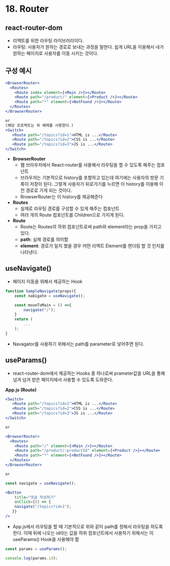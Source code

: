 # 18. Router

## react-router-dom

- 리액트를 위한 라우팅 라이브러리이다.
- 라우팅: 사용자가 원하는 경로로 보내는 과정을 말한다. 쉽게 URL을 이용해서 내가 원하는 페이지로 사용자를 이동 시키는 것이다.

## 구성 예시

```jsx
<BrowserRouter>
  <Routes>
    <Route index element={<Main />}></Route>
    <Route path="/product/" element={<Product />}></Route>                
    <Route path="*" element={<NotFound />}></Route>
  </Routes>
</BrowserRouter>

or
(해당 프로젝트는 위 예제를 사용한다.)
<Switch>
   <Route path="/topics?id=1">HTML is ...</Route>
   <Route path="/topics?id=2">CSS is ...</Route>
   <Route path="/topics?id=3">JS is ...</Route>
</Switch>
```

- **BrowserRouter**
    - 웹 브라우저에서 React-router를 사용해서 라우팅을 할 수 있도록 해주는 컴포넌트
    - 브라우저는 기본적으로 history를 포함하고 있는데  여기에는 사용자의 방문 기록이 저장이 된다. 그렇게 사용자가 뒤로가기를 누르면 이 history를 이용해 이전 경로로 가게 되는 것이다.
    - RrowserRouter는 이 history를 제공해준다
- **Routes**
    - 실제로 라우팅 경로를 구성할 수 있게 해주는 컴포넌트
    - 여러 개의 Route 컴포넌트를 Children으로 가지게 된다.
- **Route**
    - Route는 Routes의 하위 컴포넌트로써 path와 element라는 prop을 가지고 있다.
    - **path**: 실제 경로를 의미함
    - **element**: 경로가 일치 했을 경우 어떤 리액트 Element를 렌더링 할 것 인지를 나타낸다.
    

## useNavigate()

- 페이지 이동을 위해서 제공하는 Hook

```jsx
function SampleNavigate(props){
	const nabigate = useNavigate();

	const moveToMain = () =>{
		navigate("/");
	}
	return (
		...
	);
}
```

- Navagator를 사용하기 위해서는 path를 parameter로 넣어주면 된다.

## useParams()

- react-router-dom에서 제공하는 Hooks 중 하나로써 prameter값을 URL을 통해 넘겨 넘겨 받은 페이지에서 사용할 수 있도록 도와준다.

**App.js (Route)**

```jsx
<Switch>
   <Route path="/topics?id=1">HTML is ...</Route>
   <Route path="/topics?id=2">CSS is ...</Route>
   <Route path="/topics?id=3">JS is ...</Route>
</Switch>

or

<BrowserRouter>
  <Routes>
    <Route path="/" element={<Main />}></Route>
    <Route path="/product/:productId" element={<Product />}></Route>                
    <Route path="*" element={<NotFound />}></Route>
  </Routes>
</BrowserRouter>

or

const navigate = useNavigate();

<Button
    title="댓글 작성하기"
    onClick={() => {
    navigate("/topics?id=1");
   }}
/>
```

- App.js에서 라우팅을 할 때 기본적으로 위와 같이 path를 정해서 라우팅을 하도록 한다. 이때 뒤에 나오는 id라는 값을 하위 컴포넌트에서 사용하기 위해서는 이 useParams() Hook을 사용해야 함

```jsx
const params = useParams();

console.log(params.id);
```
